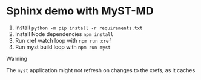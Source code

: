 # Sphinx demo with MyST-MD

1. Install `python -m pip install -r requirements.txt`
2. Install Node dependencies `npm install`
3. Run xref watch loop with `npm run xref`
4. Run myst build loop with `npm run myst`

> [!WARNING]
> The `myst` application might not refresh on changes to the xrefs, as it caches
